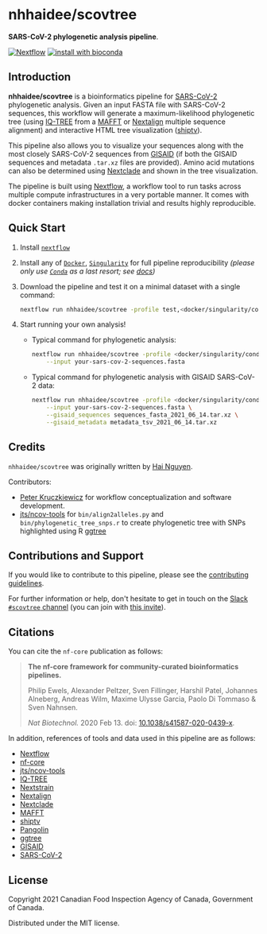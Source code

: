 # nhhaidee/scovtree

**SARS-CoV-2 phylogenetic analysis pipeline**.

[![Nextflow](https://img.shields.io/badge/nextflow%20DSL2-%E2%89%A521.04.0-23aa62.svg?labelColor=000000)](https://www.nextflow.io/)
[![install with bioconda](https://img.shields.io/badge/install%20with-bioconda-brightgreen.svg)](https://bioconda.github.io/)

## Introduction

**nhhaidee/scovtree** is a bioinformatics pipeline for [SARS-CoV-2] phylogenetic analysis.
Given an input FASTA file with SARS-CoV-2 sequences, this workflow will generate a maximum-likelihood phylogenetic tree (using [IQ-TREE] from a [MAFFT] or [Nextalign] multiple sequence alignment) and interactive HTML tree visualization ([shiptv]).

This pipeline also allows you to visualize your sequences along with the most closely SARS-CoV-2 sequences from [GISAID] (if both the GISAID sequences and metadata `.tar.xz` files are provided). Amino acid mutations can also be determined using [Nextclade] and shown in the tree visualization.

The pipeline is built using [Nextflow], a workflow tool to run tasks across multiple compute infrastructures in a very portable manner. It comes with docker containers making installation trivial and results highly reproducible.

## Quick Start

1. Install [`nextflow`](https://nf-co.re/usage/installation)

2. Install any of [`Docker`](https://docs.docker.com/engine/installation/), [`Singularity`](https://www.sylabs.io/guides/3.0/user-guide/) for full pipeline reproducibility _(please only use [`Conda`](https://conda.io/miniconda.html) as a last resort; see [docs](https://nf-co.re/usage/configuration#basic-configuration-profiles))_

3. Download the pipeline and test it on a minimal dataset with a single command:

    ```bash
    nextflow run nhhaidee/scovtree -profile test,<docker/singularity/conda>
    ```

4. Start running your own analysis!

    * Typical command for phylogenetic analysis:

        ```bash
        nextflow run nhhaidee/scovtree -profile <docker/singularity/conda> \
            --input your-sars-cov-2-sequences.fasta
        ```

    * Typical command for phylogenetic analysis with GISAID SARS-CoV-2 data:

        ```bash
        nextflow run nhhaidee/scovtree -profile <docker/singularity/conda> \
            --input your-sars-cov-2-sequences.fasta \
            --gisaid_sequences sequences_fasta_2021_06_14.tar.xz \
            --gisaid_metadata metadata_tsv_2021_06_14.tar.xz
        ```

## Credits

`nhhaidee/scovtree` was originally written by [Hai Nguyen].

Contributors:

* [Peter Kruczkiewicz] for workflow conceptualization and software development.
* [jts/ncov-tools] for `bin/align2alleles.py` and `bin/phylogenetic_tree_snps.r` to create phylogenetic tree with SNPs highlighted using R [ggtree]

## Contributions and Support

If you would like to contribute to this pipeline, please see the [contributing guidelines](.github/CONTRIBUTING.md).

For further information or help, don't hesitate to get in touch on the [Slack `#scovtree` channel](https://nfcore.slack.com/channels/scovtree) (you can join with [this invite](https://nf-co.re/join/slack)).

## Citations

<!-- TODO nf-core: Add citation for pipeline after first release. Uncomment lines below and update Zenodo doi. -->
<!-- If you use  nhhaidee/scovtree for your analysis, please cite it using the following doi: [10.5281/zenodo.XXXXXX](https://doi.org/10.5281/zenodo.XXXXXX) -->

You can cite the `nf-core` publication as follows:

> **The nf-core framework for community-curated bioinformatics pipelines.**
>
> Philip Ewels, Alexander Peltzer, Sven Fillinger, Harshil Patel, Johannes Alneberg, Andreas Wilm, Maxime Ulysse Garcia, Paolo Di Tommaso & Sven Nahnsen.
>
> _Nat Biotechnol._ 2020 Feb 13. doi: [10.1038/s41587-020-0439-x](https://dx.doi.org/10.1038/s41587-020-0439-x).

In addition, references of tools and data used in this pipeline are as follows:

* [Nextflow]
* [nf-core]
* [jts/ncov-tools]
* [IQ-TREE]
* [Nextstrain]
* [Nextalign]
* [Nextclade]
* [MAFFT]
* [shiptv]
* [Pangolin]
* [ggtree]
* [GISAID]
* [SARS-CoV-2]

## License

Copyright 2021 Canadian Food Inspection Agency of Canada, Government of Canada.

Distributed under the MIT license.

<!-- TODO nf-core: Add bibliography of tools and data used in your pipeline -->

[Nextflow]: https://www.nextflow.io/
[nf-core]: https://nf-co.re/
[jts/ncov-tools]: https://github.com/jts/ncov-tools
[IQ-TREE]: http://www.iqtree.org/
[Nextstrain]: https://nextstrain.org/
[Nextalign]: https://github.com/nextstrain/nextclade/tree/master/packages/nextalign_cli
[Nextclade]: https://github.com/nextstrain/nextclade/tree/master/packages/nextclade_cli
[MAFFT]: https://mafft.cbrc.jp/alignment/software/
[shiptv]: https://github.com/peterk87/shiptv
[Pangolin]: https://github.com/cov-lineages/pangolin/
[ggtree]: https://bioconductor.org/packages/release/bioc/html/ggtree.html
[Peter Kruczkiewicz]: https://github.com/peterk87/
[Hai Nguyen]: https://github.com/nhhaidee/
[GISAID]: https://www.gisaid.org/
[SARS-CoV-2]: https://www.ncbi.nlm.nih.gov/nuccore/MN908947.3/
